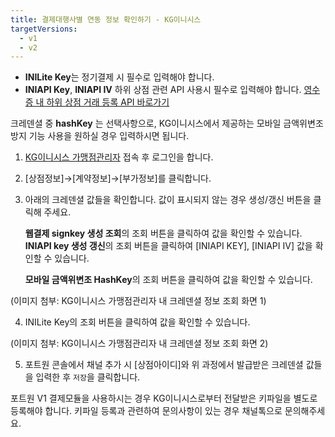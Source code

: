 ```yaml
---
title: 결제대행사별 연동 정보 확인하기 - KG이니시스
targetVersions:
  - v1
  - v2
---
```


<!-- VERSION-SPECIFIC: V1 ONLY CONTENT START -->

<div class="hint" data-style="info">

- **INILite Key**는 정기결제 시 필수로 입력해야 합니다.
- **INIAPI Key**, **INIAPI IV** 하위 상점 관련 API 사용시 필수로 입력해야 합니다. [영수증 내 하위 상점 거래 등록 API 바로가기](https://developers.portone.io/api/rest-v1/partner#post%20%2Fpartners%2Freceipts%2F%7Bimp_uid%7D)

</div>

<!-- VERSION-SPECIFIC: V1 ONLY CONTENT END -->

<!-- VERSION-SPECIFIC: V2 ONLY CONTENT START -->

<div class="hint" data-style="info">

크레덴셜 중 **hashKey** 는 선택사항으로, KG이니시스에서 제공하는 모바일 금액위변조 방지 기능 사용을 원하실 경우 입력하시면 됩니다.

</div>

<!-- VERSION-SPECIFIC: V2 ONLY CONTENT END -->

1. [KG이니시스 가맹점관리자](http://iniweb.inicis.com/security/login.do) 접속 후 로그인을 합니다.

2. \[상점정보]→\[계약정보]→\[부가정보]를 클릭합니다.

3. 아래의 크레덴셜 값들을 확인합니다. 값이 표시되지 않는 경우 생성/갱신 버튼을 클릭해 주세요.

   **웹결제 signkey 생성 조회**의 조회 버튼을 클릭하여 값을 확인할 수 있습니다.
   **INIAPI key 생성 갱신**의 조회 버튼을 클릭하여 \[INIAPI KEY], \[INIAPI IV] 값을 확인할 수 있습니다.

   <!-- VERSION-SPECIFIC: V2 ONLY CONTENT START -->

   **모바일 금액위변조 HashKey**의 조회 버튼을 클릭하여 값을 확인할 수 있습니다.

   <!-- VERSION-SPECIFIC: V2 ONLY CONTENT END -->

(이미지 첨부: KG이니시스 가맹점관리자 내 크레덴셜 정보 조회 화면 1)

4. INILite Key의 조회 버튼을 클릭하여 값을 확인할 수 있습니다.

(이미지 첨부: KG이니시스 가맹점관리자 내 크레덴셜 정보 조회 화면 2)

5. 포트원 콘솔에서 채널 추가 시 \[상점아이디]와 위 과정에서 발급받은 크레덴셜 값들을 입력한 후 `저장`을 클릭합니다.

<!-- VERSION-SPECIFIC: V1 ONLY CONTENT START -->

<div class="hint" data-style="warning">

포트원 V1 결제모듈을 사용하시는 경우 KG이니시스로부터 전달받은 키파일을 별도로 등록해야 합니다. 키파일 등록과 관련하여 문의사항이 있는 경우 채널톡으로 문의해주세요.

</div>

<!-- VERSION-SPECIFIC: V1 ONLY CONTENT END -->
